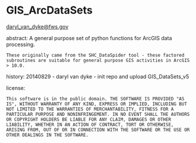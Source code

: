 GIS_ArcDataSets
===============

daryl_van_dyke@fws.gov

abstract:
	A general purpose set of python functions for ArcGIS data processing.

	These originally came from the SHC_DataSpider tool - these factored subroutines are suitable for general purpose GIS activities in ArcGIS > 10.0.

history:
20140829 - daryl van dyke -  init repo and upload GIS_DataSets_v5 
	
	
license:
	
	This software is in the public domain. THE SOFTWARE IS PROVIDED "AS IS", WITHOUT WARRANTY OF ANY KIND, EXPRESS OR IMPLIED, INCLUDING BUT NOT LIMITED TO THE WARRANTIES OF MERCHANTABILITY, FITNESS FOR A PARTICULAR PURPOSE AND NONINFRINGEMENT. IN NO EVENT SHALL THE AUTHORS OR COPYRIGHT HOLDERS BE LIABLE FOR ANY CLAIM, DAMAGES OR OTHER LIABILITY, WHETHER IN AN ACTION OF CONTRACT, TORT OR OTHERWISE, ARISING FROM, OUT OF OR IN CONNECTION WITH THE SOFTWARE OR THE USE OR OTHER DEALINGS IN THE SOFTWARE.
